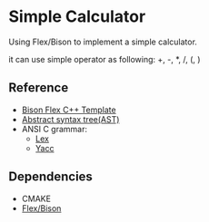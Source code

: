 # Simple Calculator
Using Flex/Bison to implement a simple calculator.

it can use simple operator as following:
+, -, *, /, (, )


## Reference
* [Bison Flex C++ Template](https://github.com/remusao/Bison-Flex-CPP-template)
* [Abstract syntax tree(AST)](https://en.wikipedia.org/wiki/Abstract_syntax_tree)
* ANSI C grammar:
  * [Lex](https://www.quut.com/c/ANSI-C-grammar-l-2011.html)
  * [Yacc](https://www.quut.com/c/ANSI-C-grammar-y-2011.html)
   
## Dependencies
* CMAKE
* [Flex/Bison](https://github.com/lexxmark/winflexbison)

